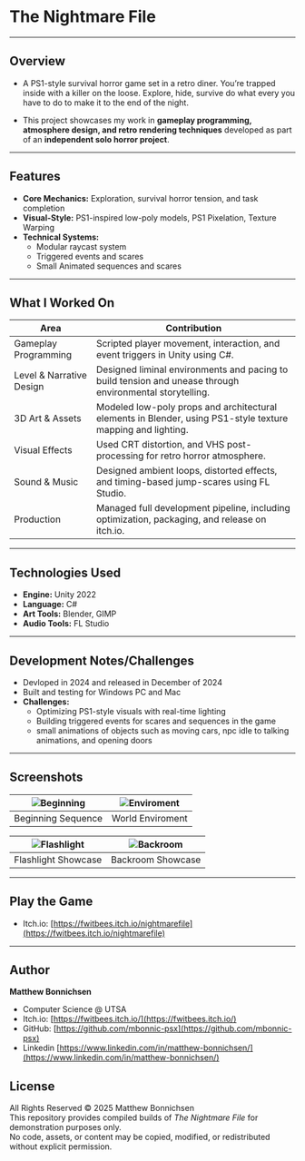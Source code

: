 # The Nightmare File

---

## Overview

- A PS1-style survival horror game set in a retro diner. You’re trapped inside with a killer on the loose. Explore, hide, survive do what every you have to do to make it to the end of the night.

- This project showcases my work in **gameplay programming, atmosphere design, and retro rendering techniques** developed as part of an **independent solo horror project**.

--- 

## Features

- **Core Mechanics:** Exploration, survival horror tension, and task completion
- **Visual-Style:** PS1-inspired low-poly models, PS1 Pixelation, Texture Warping
- **Technical Systems:**
  - Modular raycast system
  - Triggered events and scares
  - Small Animated sequences and scares

 ---

 ## What I Worked On

| Area | Contribution |
|------|---------------|
| Gameplay Programming | Scripted player movement, interaction, and event triggers in Unity using C#. |
| Level & Narrative Design | Designed liminal environments and pacing to build tension and unease through environmental storytelling. |
| 3D Art & Assets | Modeled low-poly props and architectural elements in Blender, using PS1-style texture mapping and lighting. |
| Visual Effects | Used CRT distortion, and VHS post-processing for retro horror atmosphere. |
| Sound & Music | Designed ambient loops, distorted effects, and timing-based jump-scares using FL Studio. |
| Production | Managed full development pipeline, including optimization, packaging, and release on itch.io. |


---

## Technologies Used

- **Engine:** Unity 2022
- **Language:** C#
- **Art Tools:** Blender, GIMP
- **Audio Tools:** FL Studio

---

## Development Notes/Challenges

- Devloped in 2024 and released in December of 2024
- Built and testing for Windows PC and Mac
- **Challenges:**
    - Optimizing PS1-style visuals with real-time lighting
    - Building triggered events for scares and sequences in the game
    - small animations of objects such as moving cars, npc idle to talking animations, and opening doors
 
---

## Screenshots

| ![Beginning](C:\Users\matth\OneDrive\Documents\GitHub\unity-game-project-the-nightmare-file\Screenshots\Car.png) | ![Enviroment](C:\Users\matth\OneDrive\Documents\GitHub\unity-game-project-the-nightmare-file\Screenshots\Enviroment.png)
|:--:|:--:|
| Beginning Sequence | World Enviroment |

| ![Flashlight](C:\Users\matth\OneDrive\Documents\GitHub\unity-game-project-the-nightmare-file\Screenshots\Flashlight.png) | ![Backroom](C:\Users\matth\OneDrive\Documents\GitHub\unity-game-project-the-nightmare-file\Screenshots\Backroom.png)
|:--:|:--:|
| Flashlight Showcase | Backroom Showcase |

---

## Play the Game

-  Itch.io: [https://fwitbees.itch.io/nightmarefile](https://fwitbees.itch.io/nightmarefile)

---

## Author

**Matthew Bonnichsen**
- Computer Science @ UTSA
- Itch.io: [https://fwitbees.itch.io/](https://fwitbees.itch.io/)
- GitHub: [https://github.com/mbonnic-psx](https://github.com/mbonnic-psx)
- Linkedin [https://www.linkedin.com/in/matthew-bonnichsen/](https://www.linkedin.com/in/matthew-bonnichsen/)

## License
All Rights Reserved © 2025 Matthew Bonnichsen  
This repository provides compiled builds of *The Nightmare File* for demonstration purposes only.  
No code, assets, or content may be copied, modified, or redistributed without explicit permission.
